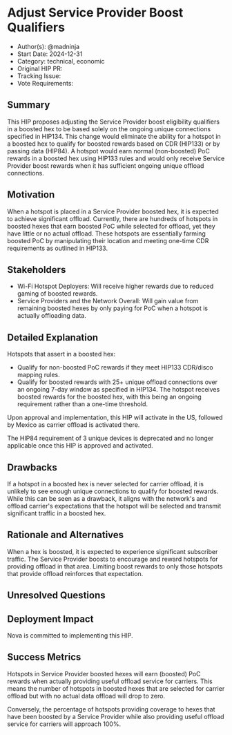 # Adjust Service Provider Boost Qualifiers

- Author(s): @madninja 
- Start Date: 2024-12-31
- Category: technical, economic
- Original HIP PR: <!-- leave this empty; maintainer will fill in ID of this pull request -->
- Tracking Issue: <!-- leave this empty; maintainer will create a discussion issue -->
- Vote Requirements: <!-- veHNT Holders, veIOT Holders, or veMOBILE Holders -->

## Summary

This HIP proposes adjusting the Service Provider boost eligibility qualifiers in a boosted hex to be based solely on the ongoing unique connections specified in HIP134. This change would eliminate the ability for a hotspot in a boosted hex to qualify for boosted rewards based on CDR (HIP133) or by passing data (HIP84). A hotspot would earn normal (non-boosted) PoC rewards in a boosted hex using HIP133 rules and would only receive Service Provider boost rewards when it has sufficient ongoing unique offload connections.

## Motivation

When a hotspot is placed in a Service Provider boosted hex, it is expected to achieve significant offload. Currently, there are hundreds of hotspots in boosted hexes that earn boosted PoC while selected for offload, yet they have little or no actual offload. These hotspots are essentially farming boosted PoC by manipulating their location and meeting one-time CDR requirements as outlined in HIP133.

## Stakeholders

 * Wi-Fi Hotspot Deployers: Will receive higher rewards due to reduced gaming of boosted rewards.
 * Service Providers and the Network Overall: Will gain value from remaining boosted hexes by only paying for PoC when a hotspot is actually offloading data.


## Detailed Explanation

Hotspots that assert in a boosted hex:

* Qualify for non-boosted PoC rewards if they meet HIP133 CDR/disco mapping rules.
* Qualify for boosted rewards with 25+ unique offload connections over an ongoing 7-day window as specified in HIP134. The hotspot receives boosted rewards for the boosted hex, with this being an ongoing requirement rather than a one-time threshold.

Upon approval and implementation, this HIP will activate in the US, followed by Mexico as carrier offload is activated there.

The HIP84 requirement of 3 unique devices is deprecated and no longer applicable once this HIP is approved and activated.


## Drawbacks

If a hotspot in a boosted hex is never selected for carrier offload, it is unlikely to see enough unique connections to qualify for boosted rewards. While this can be seen as a drawback, it aligns with the network's and offload carrier's expectations that the hotspot will be selected and transmit significant traffic in a boosted hex.

## Rationale and Alternatives

When a hex is boosted, it is expected to experience significant subscriber traffic. The Service Provider boosts to encourage and reward hotspots for providing offload in that area. Limiting boost rewards to only those hotspots that provide offload reinforces that expectation.

## Unresolved Questions


## Deployment Impact

Nova is committed to implementing this HIP.


## Success Metrics

Hotspots in Service Provider boosted hexes will earn (boosted) PoC rewards when actually providing useful offload service for carriers. This means the number of hotspots in boosted hexes that are selected for carrier offload but with no actual data offload will drop to zero. 

Conversely, the percentage of hotspots providing coverage to hexes that have been boosted by a Service Provider while also providing useful offload service for carriers will approach 100%.

